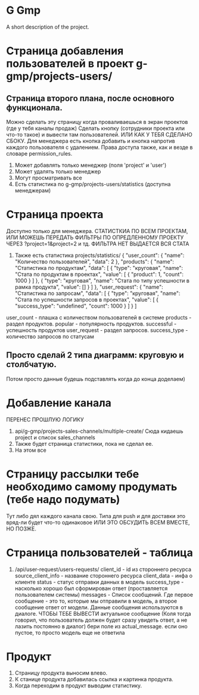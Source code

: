 # G Gmp
A short description of the project.


# Страница добавления пользователей в проект g-gmp/projects-users/
## Страница второго плана, после основного функционала.
Можно сделать эту страницу когда проваливаешься в экран проектов (где у тебя каналы продаж)
Сделать кнопку (сотрудники проекта или что-то такое) и вывести там пользователей.
ИЛИ КАК У ТЕБЯ СДЕЛАНО СБОКУ.
Для менеджера есть кнопка добавить и кнопка напротив каждого пользователя с удалением.
Права доступа также, как и везде в словаре permission_rules.
1) Может добавлять только менеджер (поля 'project' и 'user')
2) Может удалять только менеджер
3) Могут просматривать все
4) Есть статистика по g-gmp/projects-users/statistics (доступна менеджерам)


# Страница проекта
Доступно только для менеджера. СТАТИСТКИА ПО ВСЕМ ПРОЕКТАМ, ИЛИ МОЖЕШЬ ПЕРЕДАТЬ 
ФИЛЬТРЫ ПО ОПРЕДЛЕННОМУ ПРОЕКТУ ЧЕРЕЗ ?project=1&project=2 и тд. ФИЛЬТРА НЕТ 
ВЫДАЕТСЯ ВСЯ СТАТА

1) Также есть статистика projects/statistics/
{
    "user_count": {
        "name": "Количество пользователей",
        "data": 2
    },
    "products": {
        "name": "Статистика по продуктам",
        "data": [
            {
                "type": "круговая",
                "name": "Стата по продуктам в проектах",
                "value": [
                    {
                        "product": 1,
                        "count": 1000
                    }
                ]
            },
            {
                "type": "круговая",
                "name": "Стата по типу успешности в рамка продукта",
                "value": []
            }
        ]
    },
    "user_request": {
        "name": "Статистика по запросам",
        "data": [
            {
                "type": "круговая",
                "name": "Стата по успешности запросов в проектах",
                "value": [
                    {
                        "success_type": "undefined",
                        "count": 1000
                    }
                ]
            }
        ]
   
user_count - плашка с количеством пользователей в системе
products - раздел продуктов. popular - популярность продуктов. successful - 
успешность продуктов
user_request - раздел запросов. success_type - количество запросов по статусам
## Просто сделай 2 типа диаграмм: круговую и столбчатую.
Потом просто данные будешь подставлять когда до конца доделаем)


# Добавление канала
ПЕРЕНЕС ПРОШЛУЮ ЛОГИКУ
1) api/g-gmp/projects-sales-channels/multiple-create/
Сюда кидаешь project и список sales_channels
2) Также будет страница статистики, пока не сделал ее.
3) На этом все


# Страницу рассылки тебе необходимо самому продумать (тебе надо подумать)
Тут либо дял каждого канала свою.
Типа для push и для доставки это вряд-ли будет что-то одинаковое
ИЛИ ЭТО ОБСУДИТЬ ВСЕМ ВМЕСТЕ, НО ПОЗЖЕ.



# Страница пользователей - таблица
1) /api/user-request/users-requests/
client_id - id из стороннего ресурса
source_client_info - название стороннего ресурса
client_data - инфа о клиенте
status - статус отправки данных в модель
success_type - насколько хорошо был сформирован ответ (проставляется пользователем системы)
messages - Список сообщений. Где первое сообщение - это то, которые мы отправили 
в модель, а второе сообщение ответ от модели.
Данные сообщения используются в диалоге. 
ЧТОБЫ ТЕБЕ ВЫВЕСТИ актуальное сообщение (Коля тогда говорил, что пользователь
должен будет сразу увидеть ответ, а не лазить постоянно в диалог)
бери поле из actual_message. если оно пустое, то просто модель еще не ответила







# Продукт
1) Страницу продукта выносим влево.
2) К станице продукта добавилась ссылка и картинка продукта.
3) Когда переходим в продукт выводим статистику.